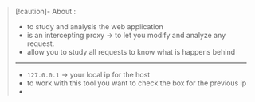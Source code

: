 
>[!caution]- About :
>- to study and analysis the web application
>- is an intercepting proxy -> to let you modify and analyze any request.
>- allow you to study all requests to know what is happens behind
>---
>- `127.0.0.1` -> your local ip for the host
>- to work with this tool you want to check the box for the previous ip
>- 